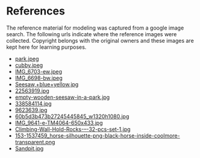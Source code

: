 # References

The reference material for modeling was captured from a google image search. The following urls indicate
where the reference images were collected. Copyright belongs with the original owners and these images are
kept here for learning purposes.

* [park.jpeg](https://images.squarespace-cdn.com/content/52201f5ee4b068beb2a50e91/1615936300066-9EB8BKQ8GTUXMIB8FOF0/nature+play+playground+%40+wyndham+park%2C+werribee+mamma+knows+west+copyright-9.jpg?format=1500w&content-type=image%2Fjpeg)
* [cubby.jpeg](https://www.google.com/url?sa=i&url=https%3A%2F%2Fwww.mammaknowswest.com.au%2Fparksplaygrounds-content%2Fnature-play-playground-wyndham-park-werribee&psig=AOvVaw1SqumD-BqWYnSi_ZfO77pA&ust=1669192807167000&source=images&cd=vfe&ved=2ahUKEwi-p_fzscH7AhV9T2wGHZtDDAAQjRx6BAgAEAo)
* [IMG_6703-ew.jpeg](https://www.larkindustries.com.au/wp/wp-content/uploads/2020/07/IMG_6703-ew.jpeg)
* [IMG_6698-bw.jpeg](https://www.larkindustries.com.au/wp/wp-content/uploads/2020/07/IMG_6698-bw.jpeg)
* [Seesaw,+blue+yellow.jpg](https://irp-cdn.multiscreensite.com/29726fa2/dms3rep/multi/Seesaw%2C+blue+yellow.jpg)
* [22563919.jpg](https://en.pimg.jp/022/563/919/1/22563919.jpg)
* [empty-wooden-seesaw-in-a-park.jpg](https://images.barewalls.com/comp/art-print-poster/bwc15216194/empty-wooden-seesaw-in-a-park.jpg)
* [338584114.jpg](https://static2.bigstockphoto.com/8/3/3/large1500/338584114.jpg)
* [9623639.jpg](https://images.findtheneedle.co.uk/findtheneedle/products/9623639.jpg)
* [60b5d3b473b27245445845_w1320h1080.jpg](https://s.catch.com.au/images/product/0002/2730/60b5d3b473b27245445845_w1320h1080.jpg)
* [IMG_9641-e-TM4064-650x433.jpg](https://www.commercialsystems.com.au/wp-content/uploads/2015/08/IMG_9641-e-TM4064-650x433.jpg)
* [Climbing-Wall-Hold-Rocks-–-32-pcs-set-1.jpg](https://littlenation.com.au/wp-content/uploads/2020/08/Climbing-Wall-Hold-Rocks-%E2%80%93-32-pcs-set-1.jpg)
* [153-1537459_horse-silhouette-png-black-horse-inside-coolmore-transparent.png](https://www.pngfind.com/pngs/m/153-1537459_horse-silhouette-png-black-horse-inside-coolmore-transparent.png)
* [Sandpit.jpg](https://upload.wikimedia.org/wikipedia/commons/7/74/Sandpit.jpg)
